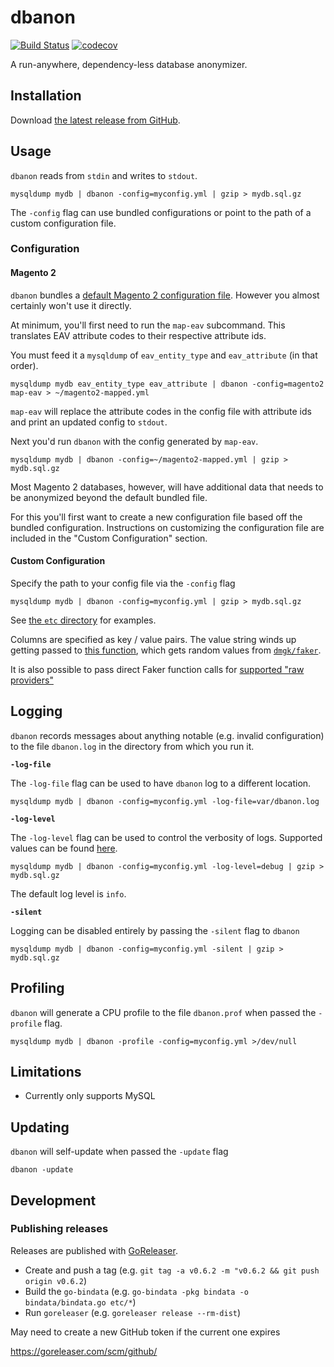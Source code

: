# dbanon

[![Build Status](https://github.com/mpchadwick/dbanon/actions/workflows/ci.yml/badge.svg)](https://github.com/mpchadwick/dbanon/actions) [![codecov](https://codecov.io/gh/mpchadwick/dbanon/branch/master/graph/badge.svg)](https://codecov.io/gh/mpchadwick/dbanon)

A run-anywhere, dependency-less database anonymizer.

## Installation

Download [the latest release from GitHub](https://github.com/mpchadwick/dbanon/releases).

## Usage

`dbanon` reads from `stdin` and writes to `stdout`.

```
mysqldump mydb | dbanon -config=myconfig.yml | gzip > mydb.sql.gz
```

The `-config` flag can use bundled configurations or point to the path of a custom configuration file. 

### Configuration

#### Magento 2

`dbanon` bundles a [default Magento 2 configuration file](etc/magento2.yml). However you almost certainly won't use it directly.

At minimum, you'll first need to run the `map-eav` subcommand. This translates EAV attribute codes to their respective attribute ids.

You must feed it a `mysqldump` of `eav_entity_type` and `eav_attribute` (in that order).

```
mysqldump mydb eav_entity_type eav_attribute | dbanon -config=magento2 map-eav > ~/magento2-mapped.yml
```

`map-eav` will replace the attribute codes in the config file with attribute ids and print an updated config to `stdout`.

Next you'd run `dbanon` with the config generated by `map-eav`.

```
mysqldump mydb | dbanon -config=~/magento2-mapped.yml | gzip > mydb.sql.gz
```


Most Magento 2 databases, however, will have additional data that needs to be anonymized beyond the default bundled file. 

For this you'll first want to create a new configuration file based off the bundled configuration. Instructions on customizing the configuration file are included in the "Custom Configuration" section.


#### Custom Configuration

Specify the path to your config file via the `-config` flag

```
mysqldump mydb | dbanon -config=myconfig.yml | gzip > mydb.sql.gz
```

See [the `etc` directory](etc/) for examples.

Columns are specified as key / value pairs. The value string winds up getting passed to [this function](https://github.com/mpchadwick/dbanon/blob/ade634a10bc282c06fecef115afbdd6661a94277/src/provider.go#L36), which gets random values from [`dmgk/faker`](https://github.com/dmgk/faker).

It is also possible to pass direct Faker function calls for [supported "raw providers"](https://github.com/mpchadwick/dbanon/blob/ade634a10bc282c06fecef115afbdd6661a94277/src/provider.go#L13-L17)

## Logging

`dbanon` records messages about anything notable (e.g. invalid configuration) to the file `dbanon.log` in the directory from which you run it.

**`-log-file`**

The `-log-file` flag can be used to have `dbanon` log to a different location.

```
mysqldump mydb | dbanon -config=myconfig.yml -log-file=var/dbanon.log
```

**`-log-level`**

The `-log-level` flag can be used to control the verbosity of logs. Supported values can be found [here](https://github.com/sirupsen/logrus/blob/d131c24e23baaa812461202af6d7cfa388e2d292/logrus.go#L25-L45).

```
mysqldump mydb | dbanon -config=myconfig.yml -log-level=debug | gzip > mydb.sql.gz
```

The default log level is `info`.

**`-silent`**

Logging can be disabled entirely by passing the `-silent` flag to `dbanon`

```
mysqldump mydb | dbanon -config=myconfig.yml -silent | gzip > mydb.sql.gz
```

## Profiling

`dbanon` will generate a CPU profile to the file `dbanon.prof` when passed the `-profile` flag.

```
mysqldump mydb | dbanon -profile -config=myconfig.yml >/dev/null
```

## Limitations

- Currently only supports MySQL

## Updating

`dbanon` will self-update when passed the `-update` flag

```
dbanon -update
```

## Development

### Publishing releases

Releases are published with [GoReleaser](https://goreleaser.com/).

- Create and push a tag (e.g. `git tag -a v0.6.2 -m "v0.6.2 && git push origin v0.6.2`)
- Build the `go-bindata` (e.g. `go-bindata -pkg bindata -o bindata/bindata.go etc/*`)
- Run `goreleaser` (e.g. `goreleaser release --rm-dist`)

May need to create a new GitHub token if the current one expires

https://goreleaser.com/scm/github/